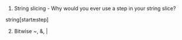 1. String slicing - Why would you ever use a step in your string slice?

string[start:end:step]

2. Bitwise ~, &, | 
